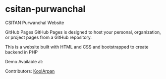# csitan-purwanchal
CSITAN Purwanchal Website

GitHub Pages
GitHub Pages is designed to host your personal, organization, or project pages from a GitHub repository.

This is a website built with HTML and CSS and bootstrapped to create backend in PHP

Demo Available at: 

Contributors:
[KoolArpan](https://github.com/kooolarpan)
